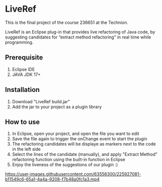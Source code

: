 # LiveRef
This is the final project of the course 236651 at the Technion.


LiveRef is an Eclipse plug-in that provides live refactoring of Java code, by suggesting candidates for “extract method refactoring” in real time while programming.

## Prerequisite

1. Eclipse IDE
2. JAVA JDK 17+

## Installation

1. Download "LiveRef build.jar"
2. Add the jar to your project as a plugin library

## How to use
1. In Eclipse, open your project, and open the file you want to edit
2. Save the file again to trigger the onChange event to start the plugin
3. The refactoring candidates will be displaye as markers next to the code in the left side
4. Select the lines of the candidate (manually), and apply "Extract Method" refactoring function using the built-in function in Eclipse  
5. Enjoy the liveness of the suggestions of our plugin :)

https://user-images.githubusercontent.com/63556300/225927081-b11549c6-65a1-4a4a-9208-f7b48a0fc1a3.mp4

